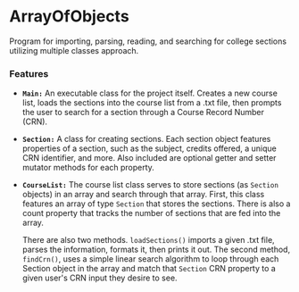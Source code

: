 # ArrayOfObjects
Program for importing, parsing, reading, and searching for college sections utilizing multiple classes approach.

### Features

- **`Main:`** An executable class for the project itself. Creates a new course list, loads the sections into the course list from a .txt file, then prompts the user to search for a section through a Course Record Number (CRN).

- **`Section:`** A class for creating sections. Each section object features properties of a section, such as the subject, credits offered, a unique CRN identifier, and more. Also included are optional getter and setter mutator methods for each property.

- **`CourseList:`** The course list class serves to store sections (as `Section` objects) in an array and search through that array. First, this class features an array of type `Section` that stores the sections. There is also a count property that tracks the number of sections that are fed into the array.

  There are also two methods. `loadSections()` imports a given .txt file, parses the information, formats it, then prints it out. The second method, `findCrn()`, uses a simple linear search algorithm to loop through each Section object in the array and match that `Section` CRN property to a given user's CRN input they desire to see.
